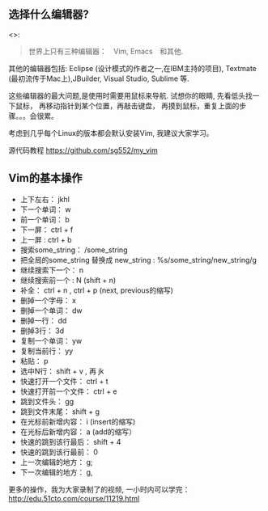 ## 选择什么编辑器?

<<Pragmatic Programmer>>:
> 世界上只有三种编辑器：　Vim, Emacs　和其他.

其他的编辑器包括: Eclipse (设计模式的作者之一,在IBM主持的项目), Textmate (最初流传于Mac上),JBuilder, Visual Studio, Sublime 等.

这些编辑器的最大问题,是使用时需要用鼠标来导航. 试想你的眼睛, 先看低头找一下鼠标， 再移动指针到某个位置，再敲击键盘， 再摸到鼠标，重复上面的步骤。。。会很累。

考虑到几乎每个Linux的版本都会默认安装Vim, 我建议大家学习。

源代码教程  https://github.com/sg552/my_vim

## Vim的基本操作

- 上下左右：  jkhl
- 下一个单词：  w
- 前一个单词：  b
- 下一屏： ctrl + f
- 上一屏 :  ctrl + b
- 搜索some_string：    /some_string
- 把全局的some_string 替换成 new_string :   %s/some_string/new_string/g
- 继续搜索下一个：  n
- 继续搜索前一个 :   N (shift + n)
- 补全：    ctrl + n ,  ctrl + p  (next, previous的缩写)
- 删掉一个字母：  x
- 删掉一个单词：  dw
- 删掉一行：   dd
- 删掉3行：    3d
- 复制一个单词：  yw
- 复制当前行： yy
- 粘贴： p
- 选中N行：   shift + v , 再 jk
- 快速打开一个文件：  ctrl + t
- 快速打开前一个文件：  ctrl + e
- 跳到文件头： gg
- 跳到文件末尾： shift + g
- 在光标前新增内容： i  (insert的缩写)
- 在光标后新增内容： a (add的缩写）
- 快速的跳到该行最后：  shift + 4
- 快速的跳到该行最前：  0
- 上一次编辑的地方：  g;
- 下一次编辑的地方：  g,

更多的操作，我为大家录制了的视频, 一小时内可以学完： http://edu.51cto.com/course/11219.html